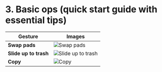 # 3. Basic ops (quick start guide with essential tips)

| Gesture  | Images |
| ------ | ------ |
| **Swap pads** | ![Swap pads](https://lh3.google.com/u/1/d/1Bs4WKw43-PeRmRRD_6L8nMKFCcdVTjhm=w1920-h500-iv1)|
| **Slide up to trash** | ![Slide up to trash](https://lh3.google.com/u/1/d/1JrEbj6rR_hJHqr_Hnkz3up9e5JgSLvOo=w549-h500-iv1)|
| **Copy** | ![Copy](-)|
